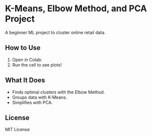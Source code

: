 # K-Means, Elbow Method, and PCA Project
A beginner ML project to cluster online retail data.

## How to Use
1. Open in Colab: 
2. Run the cell to see plots!

## What It Does
- Finds optimal clusters with the Elbow Method.
- Groups data with K-Means.
- Simplifies with PCA.

## License
MIT License
